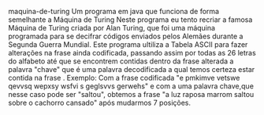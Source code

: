 maquina-de-turing
Um programa em java que funciona de forma semelhante a Máquina de Turing Neste programa eu tento recriar a famosa Máquina de Turing criada por Alan Turing, que foi uma máquina programada para se decifrar códigos enviados pelos Alemães durante a Segunda Guerra Mundial. Este programa ultiliza a Tabela ASCII para fazer alterações na frase ainda codificada, passando assim por todas as 26 letras do alfabeto até que se encontrem contidas dentro da frase alterada a palavra "chave" que é uma palavra decodificada a qual temos certeza estar contida na frase . Exemplo: Com a frase codificada "e pmkimve vetswe qevvsq wepxsy wsfvi s geglsvvs gerwehs" e com a uma palavra chave,que nesse caso pode ser "saltou", obtemos a frase "a luz raposa marrom saltou sobre o cachorro cansado" após mudarmos 7 posições.
